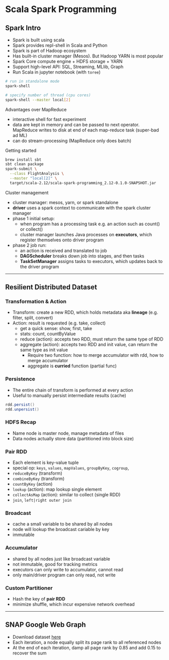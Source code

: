 # Scala Spark Programming

## Spark Intro

- Spark is built using scala
- Spark provides repl-shell in Scala and Python
- Spark is part of Hadoop ecosystem
- Has built-in cluster manager (Mesos). But Hadoop YARN is most popular
- Spark Core compute engine + HDFS storage + YARN
- Support high-level API: SQL, Streaming, MLlib, Graph
- Run Scala in jupyter notebook (with `toree`)

```bash
# run in standalone mode
spark-shell

# specify number of thread (cpu cores)
spark-shell --master local[2]
```

Advantages over MapReduce

- interactive shell for fast experiment
- data are kept in memory and can be passed to next operator. MapReduce writes to disk at end of each map-reduce task (super-bad ad ML)
- can do stream-processing (MapReduce only does batch)

Getting started
```bash
brew install sbt
sbt clean package
spark-submit \
  --class FlightAnalysis \
  --master "local[2]" \
  target/scala-2.12/scala-spark-programming_2.12-0.1.0-SNAPSHOT.jar
```

Cluster management
* cluster manager: mesos, yarn, or spark standalone
* **driver** uses a spark context to communicate with the spark cluster manager
* phase 1 initial setup: 
  * when program has a processing task e.g. an action such as count() or collect()
  * cluster manager launches Java processes on **executors**, which register themselves onto driver program
* phase 2 job run:
  * an action is received and translated to job
  * **DAGScheduler** breaks down job into stages, and then tasks
  * **TaskSetManager** assigns tasks to executors, which updates back to the driver program 

---

## Resilient Distributed Dataset

### Transformation & Action

- Transform: create a new RDD, which holds metadata aka **lineage** (e.g. filter, split, convert)
- Action: result is requested (e.g. take, collect)
  - get a quick sense: show, first, take
  - stats: count, countByValue
  - reduce (action): accepts two RDD, must return the same type of RDD
  - aggregate (action): accepts two RDD and init value, can return the same type as init value
    - Require two function: how to merge accumulator with rdd, how to merge accumulator
    - aggregate is **curried** function (partial func)
    
### Persistence

- The entire chain of transform is performed at every action
- Useful to manually persist intermediate results (cache)

```scala
rdd.persist()
rdd.unpersist()
```

### HDFS Recap

- Name node is master node, manage metadata of files
- Data nodes actually store data (partitioned into block size)

### Pair RDD

- Each element is key-value tuple
- special op: `keys`, `values`, `mapValues`, `groupByKey`, `cogroup`,
- `reduceByKey` (transform)
- `combineByKey` (transform)
- `countByKey` (action)
- `lookup` (action): map lookup single element
- `collectAsMap` (action): similar to collect (single RDD)
- `join`, `left|right outer join`

### Broadcast

- cache a small variable to be shared by all nodes
- node will lookup the broadcast cariable by key
- immutable

### Accumulator

- shared by all nodes just like broadcast variable
- not immutable, good for tracking metrics
- executors can only write to accumulator, cannot read
- only main/driver program can only read, not write

### Custom Partitioner
- Hash the key of **pair RDD**
- minimize shuffle, which incur expensive network overhead

---
## SNAP Google Web Graph
* Download dataset [here](https://snap.stanford.edu/data/web-Google.html)
* Each iteration, a node equally split its page rank to all referenced nodes
* At the end of each iteration, damp all page rank by 0.85 and add 0.15 to recover the sum